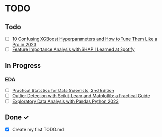 # TODO

## Todo

- [ ] [10 Confusing XGBoost Hyperparameters and How to Tune Them Like a Pro in 2023](https://medium.com/towards-data-science/10-confusing-xgboost-hyperparameters-and-how-to-tune-them-like-a-pro-in-2023-e305057f546)
- [ ] [Feature Importance Analysis with SHAP I Learned at Spotify](https://medium.com/towards-data-science/feature-importance-analysis-with-shap-i-learned-at-spotify-aacd769831b4)

## In Progress

### EDA

- [ ] [Practical Statistics for Data Scientists, 2nd Edition](https://learning.oreilly.com/library/view/practical-statistics-for/9781492072935/ch01.html)
- [ ] [Outlier Detection with Scikit-Learn and Matplotlib: a Practical Guide](https://medium.com/towards-data-science/outlier-detection-with-scikit-learn-and-matplotlib-a-practical-guide-382d1411b8ec)
- [ ] [Exploratory Data Analysis with Pandas Python 2023](https://www.youtube.com/watch?v=xi0vhXFPegw&list=LL&index=53)

## Done ✓

- [x] Create my first TODO.md
